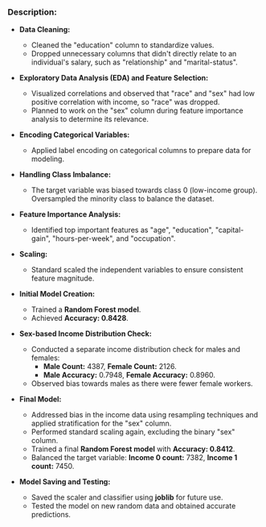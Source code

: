 ### Description:

- **Data Cleaning:**
  - Cleaned the "education" column to standardize values.
  - Dropped unnecessary columns that didn't directly relate to an individual's salary, such as "relationship" and "marital-status".
  
- **Exploratory Data Analysis (EDA) and Feature Selection:**
  - Visualized correlations and observed that "race" and "sex" had low positive correlation with income, so "race" was dropped.
  - Planned to work on the "sex" column during feature importance analysis to determine its relevance.

- **Encoding Categorical Variables:**
  - Applied label encoding on categorical columns to prepare data for modeling.

- **Handling Class Imbalance:**
  - The target variable was biased towards class 0 (low-income group). Oversampled the minority class to balance the dataset.

- **Feature Importance Analysis:**
  - Identified top important features as "age", "education", "capital-gain", "hours-per-week", and "occupation".
  
- **Scaling:**
  - Standard scaled the independent variables to ensure consistent feature magnitude.

- **Initial Model Creation:**
  - Trained a **Random Forest model**.
  - Achieved **Accuracy: 0.8428**.

- **Sex-based Income Distribution Check:**
  - Conducted a separate income distribution check for males and females:
    - **Male Count:** 4387, **Female Count:** 2126.
    - **Male Accuracy:** 0.7948, **Female Accuracy:** 0.8960.
  - Observed bias towards males as there were fewer female workers.

- **Final Model:**
  - Addressed bias in the income data using resampling techniques and applied stratification for the "sex" column.
  - Performed standard scaling again, excluding the binary "sex" column.
  - Trained a final **Random Forest model** with **Accuracy: 0.8412**.
  - Balanced the target variable: **Income 0 count:** 7382, **Income 1 count:** 7450.

- **Model Saving and Testing:**
  - Saved the scaler and classifier using **joblib** for future use.
  - Tested the model on new random data and obtained accurate predictions.
